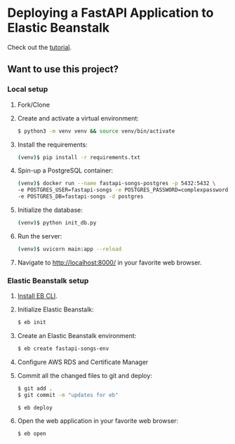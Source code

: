# Deploying a FastAPI Application to Elastic Beanstalk

Check out the [tutorial](https://testdriven.io/blog/fastapi-elastic-beanstalk/).

## Want to use this project?

### Local setup

1. Fork/Clone

1. Create and activate a virtual environment:

    ```sh
    $ python3 -m venv venv && source venv/bin/activate
    ```

1. Install the requirements:

    ```sh
    (venv)$ pip install -r requirements.txt
    ```

1. Spin-up a PostgreSQL container:

    ```sh
   (venv)$ docker run --name fastapi-songs-postgres -p 5432:5432 \
   -e POSTGRES_USER=fastapi-songs -e POSTGRES_PASSWORD=complexpassword123 \
   -e POSTGRES_DB=fastapi-songs -d postgres
    ```

1. Initialize the database:

    ```sh
    (venv)$ python init_db.py
    ```

1. Run the server:

    ```sh
    (venv)$ uvicorn main:app --reload
    ```

1. Navigate to [http://localhost:8000/](http://localhost:8000/) in your favorite web browser.

### Elastic Beanstalk setup

1. [Install EB CLI](https://github.com/aws/aws-elastic-beanstalk-cli-setup#2-quick-start).

1. Initialize Elastic Beanstalk:

    ```sh
    $ eb init
    ```

1. Create an Elastic Beanstalk environment:

    ```sh
   $ eb create fastapi-songs-env
    ```

1. Configure AWS RDS and Certificate Manager

1. Commit all the changed files to git and deploy:

   ```sh
   $ git add .
   $ git commit -m "updates for eb"

   $ eb deploy
   ```

1. Open the web application in your favorite web browser:

   ```sh
   $ eb open
   ```
